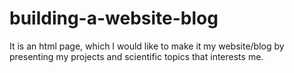 # building-a-website-blog
It is an html page, which I would like to make it my website/blog by presenting my projects and scientific topics that interests me.
